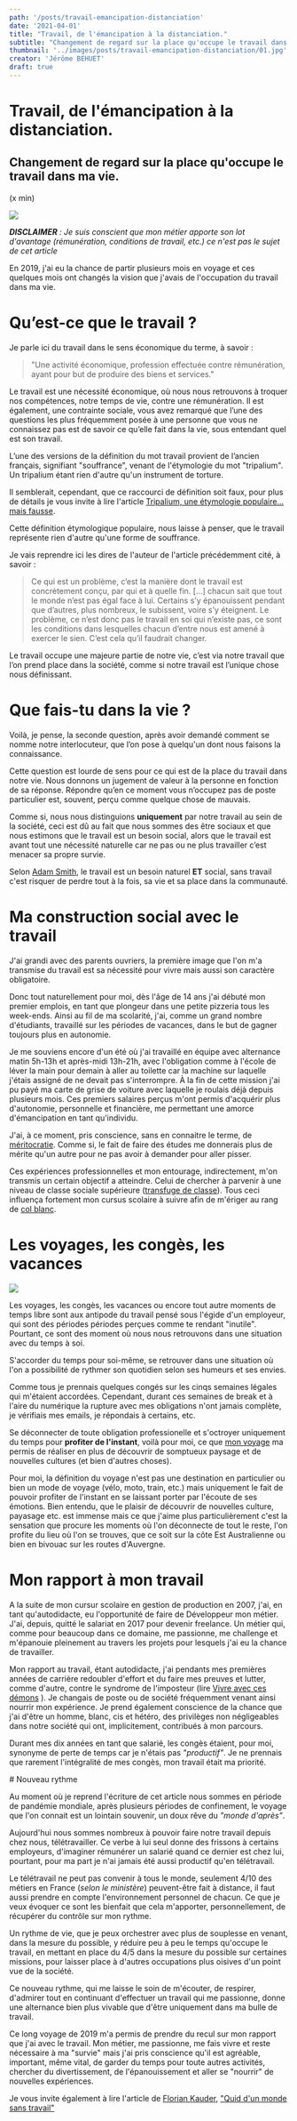 ```yaml
---
path: '/posts/travail-emancipation-distanciation'
date: '2021-04-01'
title: "Travail, de l'émancipation à la distanciation."
subtitle: "Changement de regard sur la place qu'occupe le travail dans ma vie."
thumbnail: '../images/posts/travail-emancipation-distanciation/01.jpg'
creator: 'Jérôme BEHUET'
draft: true
---
```


# Travail, de l'émancipation à la distanciation.

## Changement de regard sur la place qu'occupe le travail dans ma vie.

(x min)

![](../images/posts/travail-emancipation-distanciation/01.jpg)

_**DISCLAIMER** : Je suis conscient que mon métier apporte son lot d'avantage (rémunération, conditions de travail, etc.) ce n'est pas le sujet de cet article_

En 2019, j'ai eu la chance de partir plusieurs mois en voyage et ces quelques mois ont changés la vision que j'avais de l'occupation du travail dans ma vie.

# Qu’est-ce que le travail ?

Je parle ici du travail dans le sens économique du terme, à savoir :

> "Une activité économique, profession effectuée contre rémunération, ayant pour but de produire des biens et services."

Le travail est une nécessité économique, où nous nous retrouvons à troquer nos compétences, notre temps de vie, contre une rémunération. Il est également, une contrainte sociale, vous avez remarqué que l’une des questions les plus fréquemment posée à une personne que vous ne connaissez pas est de savoir ce qu’elle fait dans la vie, sous entendant quel est son travail.

L’une des versions de la définition du mot travail provient de l’ancien français, signifiant "souffrance", venant de l'étymologie du mot "tripalium". Un tripalium étant rien d'autre qu'un instrument de torture.

Il semblerait, cependant, que ce raccourci de définition soit faux, pour plus de détails je vous invite à lire l'article [Tripalium, une étymologie populaire… mais fausse](https://www.penserletravailautrement.fr/mf/2016/09/tripalium.html).

Cette définition étymologique populaire, nous laisse à penser, que le travail représente rien d'autre qu'une forme de souffrance.

Je vais reprendre ici les dires de l'auteur de l'article précédemment cité, à savoir :

> Ce qui est un problème, c’est la manière dont le travail est concrètement conçu, par qui et à quelle fin. [...] chacun sait que tout le monde n’est pas égal face à lui. Certains s’y épanouissent pendant que d’autres, plus nombreux, le subissent, voire s’y éteignent. Le problème, ce n’est donc pas le travail en soi qui n’existe pas, ce sont les conditions dans lesquelles chacun d’entre nous est amené à exercer le sien. C’est cela qu’il faudrait changer.

Le travail occupe une majeure partie de notre vie, c’est via notre travail que l’on prend place dans la société, comme si notre travail est l’unique chose nous définissant.

# Que fais-tu dans la vie ?

Voilà, je pense, la seconde question, après avoir demandé comment se nomme notre interlocuteur, que l’on pose à quelqu'un dont nous faisons la connaissance.

Cette question est lourde de sens pour ce qui est de la place du travail dans notre vie. Nous donnons un jugement de valeur à la personne en fonction de sa réponse. Répondre qu’en ce moment vous n’occupez pas de poste particulier est, souvent, perçu comme quelque chose de mauvais.

Comme si, nous nous distinguions **uniquement** par notre travail au sein de la société, ceci est dû au fait que nous sommes des être sociaux et que nous estimons que le travail est un besoin social, alors que le travail est avant tout une nécessité naturelle car ne pas ou ne plus travailler c’est menacer sa propre survie.

Selon [Adam Smith](https://fr.wikipedia.org/wiki/Adam_Smith), le travail est un besoin naturel **ET** social, sans travail c'est risquer de perdre tout à la fois, sa vie et sa place dans la communauté.

# Ma construction social avec le travail

J'ai grandi avec des parents ouvriers, la première image que l'on m'a transmise du travail est sa nécessité pour vivre mais aussi son caractère obligatoire.

Donc tout naturellement pour moi, dès l'âge de 14 ans j'ai débuté mon premier emplois, en tant que plongeur dans une petite pizzeria tous les week-ends. Ainsi au fil de ma scolarité, j'ai, comme un grand nombre d'étudiants, travaillé sur les périodes de vacances, dans le but de gagner toujours plus en autonomie.

Je me souviens encore d'un été où j'ai travaillé en équipe avec alternance matin 5h-13h et après-midi 13h-21h, avec l'obligation comme à l'école de léver la main pour demain à aller au toilette car la machine sur laquelle j'étais assigné de ne devait pas s'interrompre. À la fin de cette mission j'ai pu payé ma carte de grise de voiture avec laquelle je roulais déjà depuis plusieurs mois. Ces premiers salaires perçus m'ont permis d'acquérir plus d'autonomie, personnelle et financière, me permettant une amorce d'émancipation en tant qu'individu.

J'ai, à ce moment, pris conscience, sans en connaitre le terme, de [méritocratie](https://fr.wikipedia.org/wiki/M%C3%A9ritocratie). Comme si, le fait de faire des études me donnerais plus de mérite qu'un autre pour ne pas avoir à demander pour aller pisser.

Ces expériences professionnelles et mon entourage, indirectement, m'on transmis un certain objectif a atteindre. Celui de chercher à parvenir à une niveau de classe sociale supérieure ([transfuge de classe](https://fr.wikipedia.org/wiki/Transfuge_de_classe)). Tous ceci influença fortement mon cursus scolaire à suivre afin de m'ériger au rang de [col blanc](<https://fr.wikipedia.org/wiki/Col_blanc_(classe_sociale)>).

# Les voyages, les congès, les vacances

![](../images/posts/travail-emancipation-distanciation/02.jpg)

Les voyages, les congès, les vacances ou encore tout autre moments de temps libre sont aux antipode du travail pensé sous l'égide d'un employeur, qui sont des périodes périodes perçues comme te rendant "inutile". Pourtant, ce sont des moment où nous nous retrouvons dans une situation avec du temps à soi.

S'accorder du temps pour soi-même, se retrouver dans une situation où l'on a possibilité de rythmer son quotidien selon ses humeurs et ses envies.

Comme tous je prennais quelques congés sur les cinqs semaines légales qui m'étaient accordées. Cependant, durant ces semaines de break et à l'aire du numérique la rupture avec mes obligations n'ont jamais complète, je vérifiais mes emails, je répondais à certains, etc.

Se déconnecter de toute obligation professionelle et s'octroyer uniquement du temps pour **profiter de l'instant**, voilà pour moi, ce que [mon voyage](https://bonjour-monde.fr) ma permis de réaliser en plus de découvrir de somptueux paysage et de nouvelles cultures (et bien d'autres choses).

Pour moi, la définition du voyage n'est pas une destination en particulier ou bien un mode de voyage (vélo, moto, train, etc.) mais uniquement le fait de pouvoir profiter de l'instant en se laissant porter par l'écoute de ses émotions. Bien entendu, que le plaisir de découvrir de nouvelles culture, payasage etc. est immense mais ce que j'aime plus particulièrement c'est la sensation que procure les moments où l'on déconnecte de tout le reste, l'on profite du lieu où l'on se trouves, que ce soit sur la côte Est Australienne ou bien en bivouac sur les routes d'Auvergne.

# Mon rapport à mon travail

A la suite de mon cursur scolaire en gestion de production en 2007, j'ai, en tant qu'autodidacte, eu l'opportunité de faire de Développeur mon métier. J'ai, depuis, quitté le salariat en 2017 pour devenir freelance. Un métier qui, comme pour beaucoup dans ce domaine, me passionne, me challenge et m'épanouie pleinement au travers les projets pour lesquels j'ai eu la chance de travailler.

Mon rapport au travail, étant autodidacte, j'ai pendants mes premières années de carrière redoubler d'effort et du faire mes preuves et lutter, comme d'autre, contre le syndrome de l'imposteur (lire [Vivre avec ces démons](/posts/vivre-avec-ses-demons) ). Je changais de poste ou de société fréquemment venant ainsi nourrir mon expérience. Je prend également conscience de la chance que j'ai d'être un homme, blanc, cis et hétéro, des privilèges non négligeables dans notre société qui ont, implicitement, contribués à mon parcours.

Durant mes dix années en tant que salarié, les congès étaient, pour moi, synonyme de perte de temps car je n'étais pas _"productif"_. Je ne prennais que rarement l'intégralité de mes congès, mon travail était ma priorité.

# Nouveau rythme

Au moment où je reprend l'écriture de cet article nous sommes en période de pandémie mondiale, après plusieurs périodes de confinement, le voyage que l'on connait est un lointain souvenir, un doux rêve du _"monde d'après"_.

Aujourd'hui nous sommes nombreux à pouvoir faire notre travail depuis chez nous, télétravailler. Ce verbe à lui seul donne des frissons à certains employeurs, d'imaginer rémunérer un salarié quand ce dernier est chez lui, pourtant, pour ma part je n'ai jamais été aussi productif qu'en télétravail.

Le télétravail ne peut pas convenir à tous le monde, seulement 4/10 des métiers en France (_selon le ministère_) peuvent-être fait à distance, il faut aussi prendre en compte l'environnement personnel de chacun. Ce que je veux évoquer ce sont les bienfait que cela m'apporter, personnellement, de récupérer du contrôle sur mon rythme.

Un rythme de vie, que je peux orchestrer avec plus de souplesse en venant, dans la mesure du possible, y réduire peu à peu le temps qu'occupe le travail, en mettant en place du 4/5 dans la mesure du possible sur certaines missions, pour laisser place à d'autres occupations plus oisives d'un point vue de la société.

Ce nouveau rythme, qui me laisse le soin de m'écouter, de respirer, d'admirer tout en continuant d'effectuer un travail qui me passionne, donne une alternance bien plus vivable que d'être uniquement dans ma bulle de travail.

Ce long voyage de 2019 m'a permis de prendre du recul sur mon rapport que j'ai avec le travail. Mon métier, me passionne, me fais vivre et reste nécessaire à ma "survie" mais j'ai pris conscience qu'il est agréable, important, même vital, de garder du temps pour toute autres activités, chercher du divertissement, de l'épanouissement et aller se "nourrir" de nouvelles expériences.

Je vous invite également à lire l'article de [Florian Kauder](https://twitter.com/aamulumi), ["Quid d'un monde sans travail"](https://aamulumi.info/fr/sociologie/2020/02/25/quid-dun-monde-sans-travail.html)
